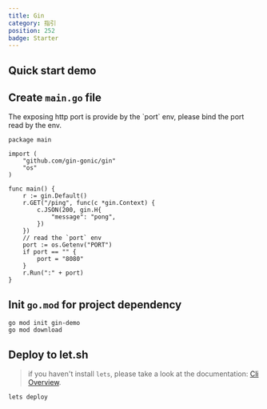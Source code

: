 ```yaml
---
title: Gin
category: 指引
position: 252
badge: Starter
---
```


## Quick start demo

<AsciiPlayer id="412896"></AsciiPlayer>

## Create `main.go` file

<alert type="warning">
The exposing http port is provide by the `port` env, please bind the port read by the env.
</alert>

```go{}[main.go]
package main

import (
    "github.com/gin-gonic/gin"
    "os"
)

func main() {
    r := gin.Default()
    r.GET("/ping", func(c *gin.Context) {
        c.JSON(200, gin.H{
            "message": "pong",
        })
    })
    // read the `port` env
    port := os.Getenv("PORT")
    if port == "" {
        port = "8080"
    }
    r.Run(":" + port)
}
```

## Init `go.mod` for project dependency

```shell
go mod init gin-demo
go mod download
```

## Deploy to let.sh

> if you haven't install `lets`, please take a look at the documentation: [Cli Overview](/cli/overview).

```shell
lets deploy
```
